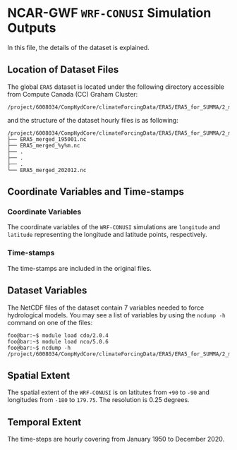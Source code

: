 # NCAR-GWF `WRF-CONUSI` Simulation Outputs
In this file, the details of the dataset is explained.

## Location of Dataset Files
The global `ERA5` dataset is located under the following directory accessible from Compute Canada (CC) Graham Cluster:
```
/project/6008034/CompHydCore/climateForcingData/ERA5/ERA5_for_SUMMA/2_merged_data
```
and the structure of the dataset hourly files is as following:
```console
/project/6008034/CompHydCore/climateForcingData/ERA5/ERA5_for_SUMMA/2_merged_data
├── ERA5_merged_195001.nc
├── ERA5_merged_%y%m.nc
├── .
├── .
├── .
└── ERA5_merged_202012.nc
```

## Coordinate Variables and Time-stamps

### Coordinate Variables
The coordinate variables of the `WRF-CONUSI` simulations are `longitude` and `latitude` representing the longitude and latitude points, respectively.
### Time-stamps
The time-stamps are included in the original files.

## Dataset Variables
The NetCDF files of the dataset contain 7 variables needed to force hydrological models. You may see a list of variables by using the `ncdump -h`  command on one of the files:
```console
foo@bar:~$ module load cdo/2.0.4
foo@bar:~$ module load nco/5.0.6
foo@bar:~$ ncdump -h  /project/6008034/CompHydCore/climateForcingData/ERA5/ERA5_for_SUMMA/2_merged_data/ERA5_merged_195001.nc
```

## Spatial Extent
The spatial extent of the `WRF-CONUSI` is on latitutes from `+90` to `-90` and longitudes from `-180` to `179.75`. The resolution is 0.25 degrees. 

## Temporal Extent
The time-steps are hourly covering from January 1950 to December 2020.
